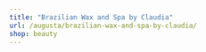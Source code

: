 ```yaml
---
title: "Brazilian Wax and Spa by Claudia"
url: /augusta/brazilian-wax-and-spa-by-claudia/
shop: beauty
---
```

